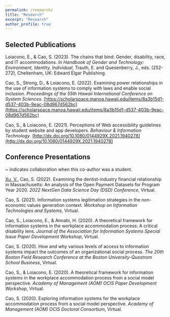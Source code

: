 ```yaml
---
permalink: /research/
title: "Research"
excerpt: "Research"
author_profile: true
---
```


## Selected Publications

Loiacono, E., & Cao, S. (2023). The chains that bind: Gender, disability, race, and IT accommodations. *In Handbook of Gender and Technology: Environment, Identity, Individual*, Trauth, E. and Quesenberry, J., eds. (252-272), Cheltenham, UK: Edward Elgar Publishing.

Cao, S., Strong, D., & Loiacono, E. (2022). Examining power relationships in the use of information systems to comply with laws and enable social inclusion. *Proceedings of the 55th Hawaii International Conference on System Sciences*. [https://scholarspace.manoa.hawaii.edu/items/8a3b15d1-d537-403b-9eac-08d967d562bc](https://scholarspace.manoa.hawaii.edu/items/8a3b15d1-d537-403b-9eac-08d967d562bc)

Cao, S., & Loiacono, E. (2021). Perceptions of Web accessibility guidelines by student website and app developers. *Behaviour & Information Technology*.  [http://dx.doi.org/10.1080/0144929X.2021.1940278](http://dx.doi.org/10.1080/0144929X.2021.1940278)

## Conference Presentations

~ indicates collaboration when this co-author was a student.

<u>Xu, V.</u>, Cao, S. (2022). Examining the dentist-industry financial relationship in Massachusetts: An analysis of the Open Payment Datasets for Program Year 2020. *2022 NextGen Data Science Day (DSD) Conference*, Virtual.

Cao, S. (2021). Information systems legitimation strategies in the non-economic values generation context. *Workshop on Information Technologies and Systems*, Virtual.

Cao, S., Loiacono, E., & Annabi, H. (2020). A theoretical framework for information systems in the workplace accommodation process: A critical disability lens. *Journal of the Association for Information Systems Special Issue Paper Development Workshop*, Virtual.

Cao, S. (2020). How and why various levels of access to information systems impact the outcomes of an organizational social process. *The 20th Boston Field Research Conference at the Boston University-Questrom School Business*, Virtual.

Cao, S., & Loiacono, E. (2020). A theoretical framework for information systems in the workplace accommodation process from a social model perspective. *Academy of Management (AOM) OCIS Paper Development Workshop*, Virtual.

Cao, S. (2020). Exploring information systems for the workplace accommodation process from a social model perspective. *Academy of Management (AOM) OCIS Doctoral Consortium*, Virtual.


